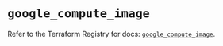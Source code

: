 # `google_compute_image`

Refer to the Terraform Registry for docs: [`google_compute_image`](https://registry.terraform.io/providers/hashicorp/google-beta/5.15.0/docs/resources/google_compute_image).
